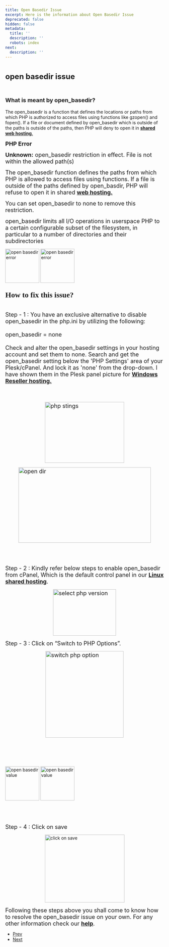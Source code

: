 ```yaml
---
title: Open Basedir Issue
excerpt: Here is the information about Open Basedir Issue
deprecated: false
hidden: false
metadata:
  title: ''
  description: ''
  robots: index
next:
  description: ''
---
```

<div itemprop="articleBody">
<h1 dir="ltr"><span style="font-size: x-large;"><strong>open basedir issue</strong></span></h1>
<h2><span style="font-size: large;"><br/>What is meant by open_basedir?</span></h2>
The open_basedir is a function that defines the locations or paths from which PHP is authorized to access files using functions like gzopen() and fopen(). If a file or document defined by open_basedir which is outside of the paths is outside of the paths, then PHP will deny to open it in <a title="shared web hosting." href="https://www.hostingraja.in/"><strong>shared web hosting</strong>.</a><br/> 
<p dir="ltr"><strong><span style="font-size: large;">PHP Error</span></strong></p>
<p dir="ltr"><span style="font-size: large;"><strong>Unknown:</strong> open_basedir restriction in effect. File is not within the allowed path(s)</span></p>
<p><span style="font-size: large;"> </span></p>
<p dir="ltr"><span style="font-size: large;">The open_basedir function defines the paths from which PHP is allowed to access files using functions. If a file is outside of the paths defined by open_basdir, PHP will refuse to open it in shared <strong><a title="web hosting" href="https://www.hostingraja.in/">web hosting.</a></strong></span></p>
<p><span style="font-size: large;"> </span></p>
<p dir="ltr"><span style="font-size: large;">You can set open_basedir to none to remove this restriction.</span></p>
<p><span style="font-size: large;"> </span></p>
<p dir="ltr"><span style="font-size: large;">open_basedir limits all I/O operations in userspace PHP to a certain configurable subset of the filesystem, in particular to a number of directories and their subdirectories</span></p>
<p><span style="font-size: large;"> </span></p>
<div class="help-image-block"><img src="https://image.hostingraja.in/images/open-basedir-issue-1.png" alt="open basedir error" height="108"/> <img src="https://image.hostingraja.in/images/open-basedir-issue-2.png" alt="open basedir error" height="108"/></div>
<p><span style="font-size: large;"> </span></p>
<h3><strong><span style="font-size: large;"><span style="font-size: x-large; font-family: georgia, palatino;">How to fix this issue?</span><br/><br/></span></strong></h3>
<p dir="ltr"><span style="font-size: large;">Step - 1 : You have an exclusive alternative to disable open_basedir in the php.ini by utilizing the following:<br/><br/> open_basedir = none <br/><br/>Check and alter the open_basedir settings in your hosting account and set them to none. Search and get the open_basedir setting below the 'PHP Settings' area of your Plesk/cPanel. And lock it as 'none' from the drop-down. I have shown them in the Plesk panel picture for <strong><a title="Reseller Hosting" href="https://www.hostingraja.in/hosting/reseller-web-hosting/"> Windows Reseller hosting.</a></strong><br/><br/><br/></span></p>
<p dir="ltr"><span style="font-size: large;"><img style="display: block; margin-left: auto; margin-right: auto;" src="https://image.hostingraja.in/images/open-basedir-issue1.png" alt="php stings" width="252" height="193" border="0"/></span></p>
<p><span style="font-size: large;"> </span></p>
<p dir="ltr"><span style="font-size: large;"><img style="display: block; margin-left: auto; margin-right: auto;" src="https://image.hostingraja.in/images/open-basedir-issue2.png" alt="open dir" width="421" height="239" border="0"/></span></p>
<p><span style="font-size: large;"><br/><br/></span></p>
<p dir="ltr"><span style="font-size: large;">Step - 2 : Kindly refer below steps to enable open_basedir  from cPanel, Which is the default control panel in our <strong><a title="Linux shared hosting" href="https://www.hostingraja.in/">Linux shared hosting</a></strong>.</span></p>
<p><span style="font-size: large;"> </span></p>
<p dir="ltr"><span style="font-size: large;"><img style="display: block; margin-left: auto; margin-right: auto;" src="https://image.hostingraja.in/images/open-basedir-issue3.png" alt="select php version " width="200" height="147" border="0"/></span></p>
<p><span style="font-size: large;"> </span></p>
<p dir="ltr"><span style="font-size: large;">Step - 3 : Click on “Switch to PHP Options”.</span></p>
<p><span style="font-size: large;"> </span></p>
<p dir="ltr"><span style="font-size: large;"><img style="display: block; margin-left: auto; margin-right: auto;" src="https://image.hostingraja.in/images/open-basedir-issue4.png" alt="switch php option " width="248" height="274" border="0"/></span></p>
<p><span style="font-size: large;"><br/><br/><br/></span></p>
<div class="help-image-block"><img src="https://image.hostingraja.in/images/open-basedir-issue5-1.png" alt="open basedir value" height="108"/> <img src="https://image.hostingraja.in/images/open-basedir-issue5-2.png" alt="open basedir value" height="108"/></div>
<p><span style="font-size: large;"><br/><br/></span></p>
<p dir="ltr"><span style="font-size: large;">Step - 4 : Click on save</span></p>
<p><span style="font-size: large;"> </span></p>
<p dir="ltr"><img style="display: block; margin-left: auto; margin-right: auto;" src="https://image.hostingraja.in/images/open-basedir-issue6.png" alt="click on save " width="253" height="215" border="0"/></p>
<p dir="ltr"><span style="font-size: large;">Following these steps above you shall come to know how to resolve the open_basedir issue on your own. For any other information check our <strong><a href="/web/20230306211540/https://help.hostingraja.in/&quot;"> help</a></strong>.</span></p>
<div> </div> </div>
<ul class="pager pagenav">
<li class="previous">
<a class="hasTooltip" title="INODE" aria-label="Previous article: INODE" href="/web/20230306211540/https://help.hostingraja.in/basic/inode" rel="prev">
<span class="icon-chevron-left" aria-hidden="true"></span> <span aria-hidden="true">Prev</span> </a>
</li>
<li class="next">
<a class="hasTooltip" title="High Traffic Website" aria-label="Next article: High Traffic Website" href="/web/20230306211540/https://help.hostingraja.in/other-help/high-traffic-website" rel="next">
<span aria-hidden="true">Next</span> <span class="icon-chevron-right" aria-hidden="true"></span> </a>
</li>
</ul>
</div>
